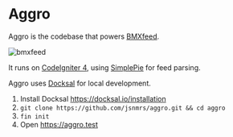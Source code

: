 # Aggro

Aggro is the codebase that powers [BMXfeed](https://bmxfeed.com). 

![bmxfeed](https://user-images.githubusercontent.com/1215760/98825352-46ce0580-242c-11eb-8181-c6cde1f2132e.jpg)

It runs on [CodeIgniter 4](https://github.com/codeigniter4/CodeIgniter4), using [SimplePie](https://github.com/simplepie/simplepie) for feed parsing.

Aggro uses [Docksal](https://docksal.io) for local development.

1. Install Docksal <https://docksal.io/installation>
2. `git clone https://github.com/jsnmrs/aggro.git && cd aggro`
3. `fin init`
4. Open <https://aggro.test>
